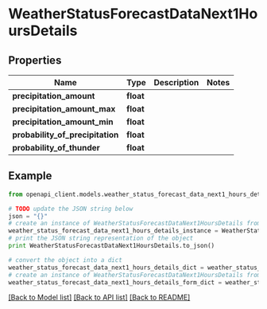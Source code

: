 # WeatherStatusForecastDataNext1HoursDetails


## Properties
Name | Type | Description | Notes
------------ | ------------- | ------------- | -------------
**precipitation_amount** | **float** |  | 
**precipitation_amount_max** | **float** |  | 
**precipitation_amount_min** | **float** |  | 
**probability_of_precipitation** | **float** |  | 
**probability_of_thunder** | **float** |  | 

## Example

```python
from openapi_client.models.weather_status_forecast_data_next1_hours_details import WeatherStatusForecastDataNext1HoursDetails

# TODO update the JSON string below
json = "{}"
# create an instance of WeatherStatusForecastDataNext1HoursDetails from a JSON string
weather_status_forecast_data_next1_hours_details_instance = WeatherStatusForecastDataNext1HoursDetails.from_json(json)
# print the JSON string representation of the object
print WeatherStatusForecastDataNext1HoursDetails.to_json()

# convert the object into a dict
weather_status_forecast_data_next1_hours_details_dict = weather_status_forecast_data_next1_hours_details_instance.to_dict()
# create an instance of WeatherStatusForecastDataNext1HoursDetails from a dict
weather_status_forecast_data_next1_hours_details_form_dict = weather_status_forecast_data_next1_hours_details.from_dict(weather_status_forecast_data_next1_hours_details_dict)
```
[[Back to Model list]](../README.md#documentation-for-models) [[Back to API list]](../README.md#documentation-for-api-endpoints) [[Back to README]](../README.md)


